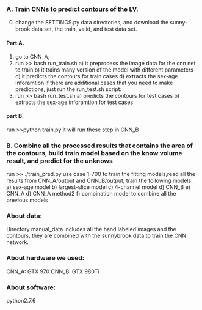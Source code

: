 ### A. Train CNNs to predict contours of the LV. 
0. change the SETTINGS.py data directories, and download the sunny-brook data set, the train, valid, and test data set.
#### Part A.
1. go to CNN_A, 
2. run >> bash run_train.sh
	a) it preprocess the image data for the cnn net to train
	b) it trains many version of the model with different parameters
	c) it predicts the contours for train cases
	d) extracts the sex-age inforamtion
if there are additional cases that you need to make predictions, just run the run_test.sh script:
3. run >> bash run_test.sh 
	a) predicts the contours for test cases
	b) extracts the sex-age inforamtion for test cases

#### part B. 
run >>python train.py
it will run these step in CNN_B

### B. Combine all the processed results that contains the area of the contours, build train model based on the know volume result, and predict for the unknows
run >> ./train_pred.py 
use case 1-700 to train the fitting models,read all the results from CNN_A/output and CNN_B/output, train the following models:
	a) sex-age model
	b) largest-slice model
	c) 4-channel model
	d) CNN_B
	e) CNN_A
	d) CNN_A method2
	f) combination model to combine all the previous models

### About data:
Directory manual_data includes all the hand labeled images and the contours, they are combined with the sunnybrook data to train the CNN network.

### About hardware we used:
CNN_A: GTX 970
CNN_B: GTX 980Ti

### About software:
python2.7.6
